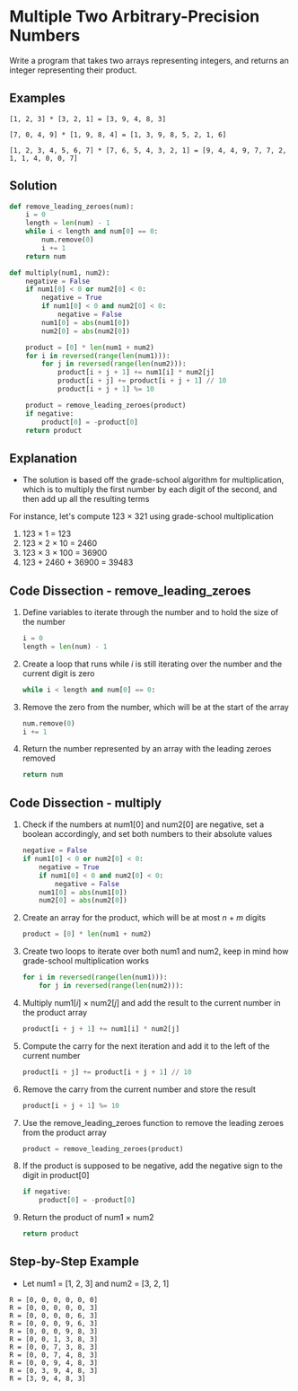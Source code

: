# Multiple Two Arbitrary-Precision Numbers
Write a program that takes two arrays representing integers, and returns an integer representing their product.  
  
## Examples
```
[1, 2, 3] * [3, 2, 1] = [3, 9, 4, 8, 3]

[7, 0, 4, 9] * [1, 9, 8, 4] = [1, 3, 9, 8, 5, 2, 1, 6]

[1, 2, 3, 4, 5, 6, 7] * [7, 6, 5, 4, 3, 2, 1] = [9, 4, 4, 9, 7, 7, 2, 1, 1, 4, 0, 0, 7]
```
  
## Solution
```python
def remove_leading_zeroes(num):
    i = 0
    length = len(num) - 1
    while i < length and num[0] == 0:
        num.remove(0)
        i += 1
    return num

def multiply(num1, num2):
    negative = False
    if num1[0] < 0 or num2[0] < 0:
        negative = True
        if num1[0] < 0 and num2[0] < 0:
            negative = False
        num1[0] = abs(num1[0])
        num2[0] = abs(num2[0])

    product = [0] * len(num1 + num2)
    for i in reversed(range(len(num1))):
        for j in reversed(range(len(num2))):
            product[i + j + 1] += num1[i] * num2[j]
            product[i + j] += product[i + j + 1] // 10
            product[i + j + 1] %= 10

    product = remove_leading_zeroes(product)
    if negative:
        product[0] = -product[0]
    return product
```
  
## Explanation
* The solution is based off the grade-school algorithm for multiplication, which is to multiply the first number by each digit of the second, and then add up all the resulting terms  
  
For instance, let's compute 123 &times; 321 using grade-school multiplication  
1. 123 &times; 1 = 123  
2. 123 &times; 2 &times; 10 = 2460  
3. 123 &times; 3 &times; 100 = 36900  
4. 123 &plus; 2460 &plus; 36900 = 39483  
  
## Code Dissection - remove_leading_zeroes
1. Define variables to iterate through the number and to hold the size of the number  
    ```python
    i = 0
    length = len(num) - 1
    ```
2. Create a loop that runs while _i_ is still iterating over the number and the current digit is zero  
    ```python
    while i < length and num[0] == 0:
    ```
3. Remove the zero from the number, which will be at the start of the array  
    ```python
    num.remove(0)
    i += 1
    ```
4. Return the number represented by an array with the leading zeroes removed  
    ```python
    return num
    ```
  
## Code Dissection - multiply
1. Check if the numbers at num1[0] and num2[0] are negative, set a boolean accordingly, and set both numbers to their absolute values  
    ```python
    negative = False
    if num1[0] < 0 or num2[0] < 0:
        negative = True
        if num1[0] < 0 and num2[0] < 0:
            negative = False
        num1[0] = abs(num1[0])
        num2[0] = abs(num2[0])
    ```
2. Create an array for the product, which will be at most _n_ + _m_ digits  
    ```python
    product = [0] * len(num1 + num2)
    ```
3. Create two loops to iterate over both num1 and num2, keep in mind how grade-school multiplication works  
    ```python
    for i in reversed(range(len(num1))):
        for j in reversed(range(len(num2))):
    ```
4. Multiply num1[_i_] &times; num2[_j_] and add the result to the current number in the product array  
    ```python
    product[i + j + 1] += num1[i] * num2[j]
    ```
5. Compute the carry for the next iteration and add it to the left of the current number  
    ```python
    product[i + j] += product[i + j + 1] // 10
    ```
6. Remove the carry from the current number and store the result  
    ```python
    product[i + j + 1] %= 10
    ```
7. Use the remove_leading_zeroes function to remove the leading zeroes from the product array  
    ```python
    product = remove_leading_zeroes(product)
8. If the product is supposed to be negative, add the negative sign to the digit in product[0]  
    ```python
    if negative:
        product[0] = -product[0]
    ```
9. Return the product of num1 &times; num2  
    ```python
    return product
    ```
  
## Step-by-Step Example
* Let num1 = [1, 2, 3] and num2 = [3, 2, 1]  
```
R = [0, 0, 0, 0, 0, 0]
R = [0, 0, 0, 0, 0, 3]
R = [0, 0, 0, 0, 6, 3]
R = [0, 0, 0, 9, 6, 3]
R = [0, 0, 0, 9, 8, 3]
R = [0, 0, 1, 3, 8, 3]
R = [0, 0, 7, 3, 8, 3]
R = [0, 0, 7, 4, 8, 3]
R = [0, 0, 9, 4, 8, 3]
R = [0, 3, 9, 4, 8, 3]
R = [3, 9, 4, 8, 3]
```